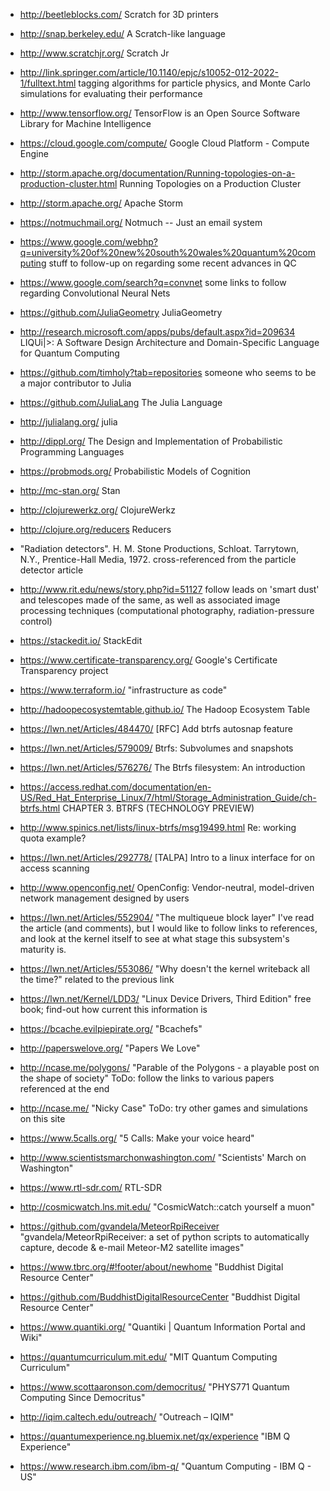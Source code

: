  - http://beetleblocks.com/
   Scratch for 3D printers

 - http://snap.berkeley.edu/
   A Scratch-like language

 - http://www.scratchjr.org/
   Scratch Jr

 - http://link.springer.com/article/10.1140/epjc/s10052-012-2022-1/fulltext.html
   tagging algorithms for particle physics, and Monte Carlo simulations for evaluating their performance

 - http://www.tensorflow.org/
   TensorFlow is an Open Source Software Library for Machine Intelligence

 - https://cloud.google.com/compute/
   Google Cloud Platform - Compute Engine

 - http://storm.apache.org/documentation/Running-topologies-on-a-production-cluster.html
   Running Topologies on a Production Cluster

 - http://storm.apache.org/
   Apache Storm

 - https://notmuchmail.org/
   Notmuch -- Just an email system

 - https://www.google.com/webhp?q=university%20of%20new%20south%20wales%20quantum%20computing
   stuff to follow-up on regarding some recent advances in QC

 - https://www.google.com/search?q=convnet
   some links to follow regarding Convolutional Neural Nets

 - https://github.com/JuliaGeometry
   JuliaGeometry

 - http://research.microsoft.com/apps/pubs/default.aspx?id=209634
   LIQUi|>: A Software Design Architecture and Domain-Specific Language for Quantum Computing

 - https://github.com/timholy?tab=repositories
   someone who seems to be a major contributor to Julia

 - https://github.com/JuliaLang
   The Julia Language

 - http://julialang.org/
   julia

 - http://dippl.org/
   The Design and Implementation of Probabilistic Programming Languages

 - https://probmods.org/
   Probabilistic Models of Cognition

 - http://mc-stan.org/
   Stan

 - http://clojurewerkz.org/
   ClojureWerkz

 - http://clojure.org/reducers
   Reducers

 - "Radiation detectors". H. M. Stone Productions, Schloat. Tarrytown, N.Y., Prentice-Hall Media, 1972.
   cross-referenced from the particle detector article

 - http://www.rit.edu/news/story.php?id=51127
   follow leads on 'smart dust' and telescopes made of the same, as well as associated image processing techniques
   (computational photography, radiation-pressure control)

 - https://stackedit.io/
   StackEdit

 - https://www.certificate-transparency.org/
   Google's Certificate Transparency project

 - https://www.terraform.io/
   "infrastructure as code"

 - http://hadoopecosystemtable.github.io/
   The Hadoop Ecosystem Table

 - https://lwn.net/Articles/484470/
   [RFC] Add btrfs autosnap feature

 - https://lwn.net/Articles/579009/
   Btrfs: Subvolumes and snapshots

 - https://lwn.net/Articles/576276/
   The Btrfs filesystem: An introduction

 - https://access.redhat.com/documentation/en-US/Red_Hat_Enterprise_Linux/7/html/Storage_Administration_Guide/ch-btrfs.html
   CHAPTER 3. BTRFS (TECHNOLOGY PREVIEW)

 - http://www.spinics.net/lists/linux-btrfs/msg19499.html
   Re: working quota example?

 - https://lwn.net/Articles/292778/
   [TALPA] Intro to a linux interface for on access scanning

 - http://www.openconfig.net/
   OpenConfig: Vendor-neutral, model-driven network management designed by users

 - https://lwn.net/Articles/552904/
   "The multiqueue block layer"
   I've read the article (and comments), but I would like to follow
   links to references, and look at the kernel itself to see at what
   stage this subsystem's maturity is.

 - https://lwn.net/Articles/553086/
   "Why doesn't the kernel writeback all the time?"
   related to the previous link

 - https://lwn.net/Kernel/LDD3/
   "Linux Device Drivers, Third Edition"
   free book; find-out how current this information is

 - https://bcache.evilpiepirate.org/
   "Bcachefs"

 - http://paperswelove.org/
   "Papers We Love"

 - http://ncase.me/polygons/
   "Parable of the Polygons - a playable post on the shape of society"
   ToDo: follow the links to various papers referenced at the end

 - http://ncase.me/
   "Nicky Case"
   ToDo: try other games and simulations on this site

 - https://www.5calls.org/
   "5 Calls: Make your voice heard"

 - http://www.scientistsmarchonwashington.com/
   "Scientists' March on Washington"

 - https://www.rtl-sdr.com/
   RTL-SDR

 - http://cosmicwatch.lns.mit.edu/
   "CosmicWatch::catch yourself a muon"

 - https://github.com/gvandela/MeteorRpiReceiver
   "gvandela/MeteorRpiReceiver: a set of python scripts to automatically capture, decode &amp; e-mail Meteor-M2 satellite images"

 - https://www.tbrc.org/#!footer/about/newhome
   "Buddhist Digital Resource Center"

 - https://github.com/BuddhistDigitalResourceCenter
   "Buddhist Digital Resource Center"
 - https://www.quantiki.org/
   "Quantiki | Quantum Information Portal and Wiki"

 - https://quantumcurriculum.mit.edu/
   "MIT Quantum Computing Curriculum"

 - https://www.scottaaronson.com/democritus/
   "PHYS771 Quantum Computing Since Democritus"

 - http://iqim.caltech.edu/outreach/
   "Outreach &#8211; IQIM"

 - https://quantumexperience.ng.bluemix.net/qx/experience
   "IBM Q Experience"

 - https://www.research.ibm.com/ibm-q/
   "Quantum Computing - IBM Q - US"
